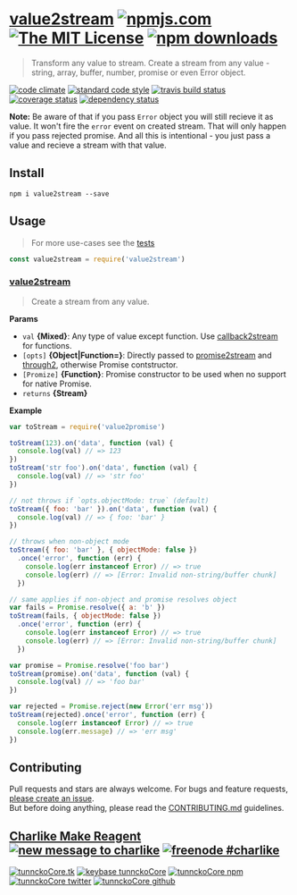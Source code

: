 # [value2stream][author-www-url] [![npmjs.com][npmjs-img]][npmjs-url] [![The MIT License][license-img]][license-url] [![npm downloads][downloads-img]][downloads-url] 

> Transform any value to stream. Create a stream from any value - string, array, buffer, number, promise or even Error object.

[![code climate][codeclimate-img]][codeclimate-url] [![standard code style][standard-img]][standard-url] [![travis build status][travis-img]][travis-url] [![coverage status][coveralls-img]][coveralls-url] [![dependency status][david-img]][david-url]

**Note:** Be aware of that if you pass `Error` object you will still recieve it as value. It won't fire the `error` event on created stream. That will only happen if you pass rejected promise. And all this is intentional - you just pass a value and recieve a stream with that value.

## Install
```
npm i value2stream --save
```

## Usage
> For more use-cases see the [tests](./test.js)

```js
const value2stream = require('value2stream')
```

### [value2stream](index.js#L68)
> Create a stream from any value.

**Params**

* `val` **{Mixed}**: Any type of value except function. Use [callback2stream][] for functions.    
* `[opts]` **{Object|Function=}**: Directly passed to [promise2stream][] and [through2][], otherwise Promise contstructor.    
* `[Promize]` **{Function}**: Promise constructor to be used when no support for native Promise.    
* `returns` **{Stream}**  

**Example**

```js
var toStream = require('value2promise')

toStream(123).on('data', function (val) {
  console.log(val) // => 123
})
toStream('str foo').on('data', function (val) {
  console.log(val) // => 'str foo'
})

// not throws if `opts.objectMode: true` (default)
toStream({ foo: 'bar' }).on('data', function (val) {
  console.log(val) // => { foo: 'bar' }
})

// throws when non-object mode
toStream({ foo: 'bar' }, { objectMode: false })
  .once('error', function (err) {
    console.log(err instanceof Error) // => true
    console.log(err) // => [Error: Invalid non-string/buffer chunk]
  })

// same applies if non-object and promise resolves object
var fails = Promise.resolve({ a: 'b' })
toStream(fails, { objectMode: false })
  .once('error', function (err) {
    console.log(err instanceof Error) // => true
    console.log(err) // => [Error: Invalid non-string/buffer chunk]
  })

var promise = Promise.resolve('foo bar')
toStream(promise).on('data', function (val) {
  console.log(val) // => 'foo bar'
})

var rejected = Promise.reject(new Error('err msg'))
toStream(rejected).once('error', function (err) {
  console.log(err instanceof Error) // => true
  console.log(err.message) // => 'err msg'
})
```

## Contributing
Pull requests and stars are always welcome. For bugs and feature requests, [please create an issue](https://github.com/hybridables/value2stream/issues/new).  
But before doing anything, please read the [CONTRIBUTING.md](./CONTRIBUTING.md) guidelines.

## [Charlike Make Reagent](http://j.mp/1stW47C) [![new message to charlike][new-message-img]][new-message-url] [![freenode #charlike][freenode-img]][freenode-url]

[![tunnckoCore.tk][author-www-img]][author-www-url] [![keybase tunnckoCore][keybase-img]][keybase-url] [![tunnckoCore npm][author-npm-img]][author-npm-url] [![tunnckoCore twitter][author-twitter-img]][author-twitter-url] [![tunnckoCore github][author-github-img]][author-github-url]

[callback2stream]: https://github.com/hybridables/callback2stream
[promise2stream]: https://github.com/hybridables/promise2stream
[through2]: https://github.com/rvagg/through2

[npmjs-url]: https://www.npmjs.com/package/value2stream
[npmjs-img]: https://img.shields.io/npm/v/value2stream.svg?label=value2stream

[license-url]: https://github.com/hybridables/value2stream/blob/master/LICENSE
[license-img]: https://img.shields.io/npm/l/value2stream.svg

[downloads-url]: https://www.npmjs.com/package/value2stream
[downloads-img]: https://img.shields.io/npm/dm/value2stream.svg

[codeclimate-url]: https://codeclimate.com/github/hybridables/value2stream
[codeclimate-img]: https://img.shields.io/codeclimate/github/hybridables/value2stream.svg

[travis-url]: https://travis-ci.org/hybridables/value2stream
[travis-img]: https://img.shields.io/travis/hybridables/value2stream/master.svg

[coveralls-url]: https://coveralls.io/r/hybridables/value2stream
[coveralls-img]: https://img.shields.io/coveralls/hybridables/value2stream.svg

[david-url]: https://david-dm.org/hybridables/value2stream
[david-img]: https://img.shields.io/david/hybridables/value2stream.svg

[standard-url]: https://github.com/feross/standard
[standard-img]: https://img.shields.io/badge/code%20style-standard-brightgreen.svg

[author-www-url]: http://www.tunnckocore.tk
[author-www-img]: https://img.shields.io/badge/www-tunnckocore.tk-fe7d37.svg

[keybase-url]: https://keybase.io/tunnckocore
[keybase-img]: https://img.shields.io/badge/keybase-tunnckocore-8a7967.svg

[author-npm-url]: https://www.npmjs.com/~tunnckocore
[author-npm-img]: https://img.shields.io/badge/npm-~tunnckocore-cb3837.svg

[author-twitter-url]: https://twitter.com/tunnckoCore
[author-twitter-img]: https://img.shields.io/badge/twitter-@tunnckoCore-55acee.svg

[author-github-url]: https://github.com/tunnckoCore
[author-github-img]: https://img.shields.io/badge/github-@tunnckoCore-4183c4.svg

[freenode-url]: http://webchat.freenode.net/?channels=charlike
[freenode-img]: https://img.shields.io/badge/freenode-%23charlike-5654a4.svg

[new-message-url]: https://github.com/tunnckoCore/ama
[new-message-img]: https://img.shields.io/badge/ask%20me-anything-green.svg